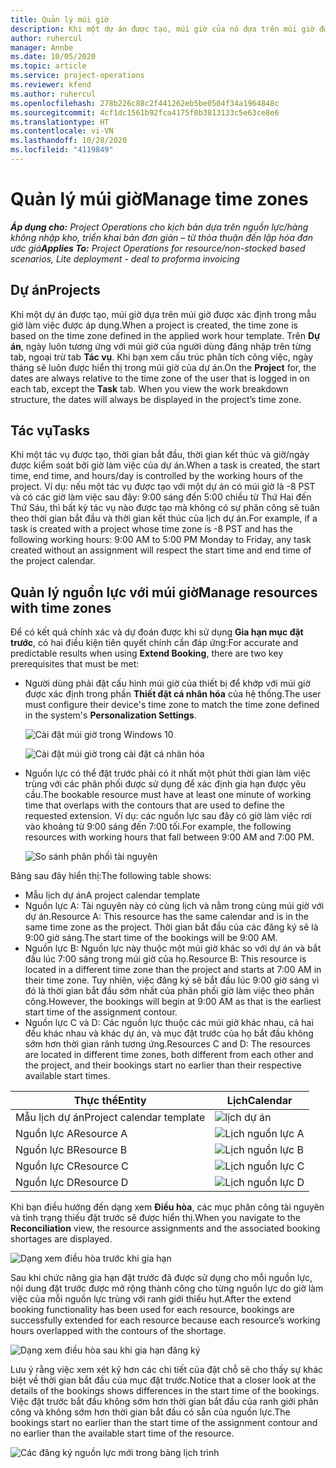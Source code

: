 ```yaml
---
title: Quản lý múi giờ
description: Khi một dự án được tạo, múi giờ của nó dựa trên múi giờ được xác định trong mẫu giờ làm việc được áp dụng.
author: ruhercul
manager: Annbe
ms.date: 10/05/2020
ms.topic: article
ms.service: project-operations
ms.reviewer: kfend
ms.author: ruhercul
ms.openlocfilehash: 278b226c88c2f441262eb5be0504f34a1964848c
ms.sourcegitcommit: 4cf1dc1561b92fca4175f0b3813133c5e63ce8e6
ms.translationtype: HT
ms.contentlocale: vi-VN
ms.lasthandoff: 10/28/2020
ms.locfileid: "4119849"
---
```

# <a name="manage-time-zones"></a><span data-ttu-id="afd9d-103">Quản lý múi giờ</span><span class="sxs-lookup"><span data-stu-id="afd9d-103">Manage time zones</span></span>

<span data-ttu-id="afd9d-104">_**Áp dụng cho:** Project Operations cho kịch bản dựa trên nguồn lực/hàng không nhập kho, triển khai bản đơn giản – từ thỏa thuận đến lập hóa đơn ước giá_</span><span class="sxs-lookup"><span data-stu-id="afd9d-104">_**Applies To:** Project Operations for resource/non-stocked based scenarios, Lite deployment - deal to proforma invoicing_</span></span>


## <a name="projects"></a><span data-ttu-id="afd9d-105">Dự án</span><span class="sxs-lookup"><span data-stu-id="afd9d-105">Projects</span></span>

<span data-ttu-id="afd9d-106">Khi một dự án được tạo, múi giờ dựa trên múi giờ được xác định trong mẫu giờ làm việc được áp dụng.</span><span class="sxs-lookup"><span data-stu-id="afd9d-106">When a project is created, the time zone is based on the time zone defined in the applied work hour template.</span></span> <span data-ttu-id="afd9d-107">Trên **Dự án**, ngày luôn tương ứng với múi giờ của người dùng đăng nhập trên từng tab, ngoại trừ tab **Tác vụ**. Khi bạn xem cấu trúc phân tích công việc, ngày tháng sẽ luôn được hiển thị trong múi giờ của dự án.</span><span class="sxs-lookup"><span data-stu-id="afd9d-107">On the **Project** for, the dates are always relative to the time zone of the user that is logged in on each tab, except the **Task** tab. When you view the work breakdown structure, the dates will always be displayed in the project’s time zone.</span></span>

## <a name="tasks"></a><span data-ttu-id="afd9d-108">Tác vụ</span><span class="sxs-lookup"><span data-stu-id="afd9d-108">Tasks</span></span>

<span data-ttu-id="afd9d-109">Khi một tác vụ được tạo, thời gian bắt đầu, thời gian kết thúc và giờ/ngày được kiểm soát bởi giờ làm việc của dự án.</span><span class="sxs-lookup"><span data-stu-id="afd9d-109">When a task is created, the start time, end time, and hours/day is controlled by the working hours of the project.</span></span> <span data-ttu-id="afd9d-110">Ví dụ: nếu một tác vụ được tạo với một dự án có múi giờ là -8 PST và có các giờ làm việc sau đây: 9:00 sáng đến 5:00 chiều từ Thứ Hai đến Thứ Sáu, thì bất kỳ tác vụ nào được tạo mà không có sự phân công sẽ tuân theo thời gian bắt đầu và thời gian kết thúc của lịch dự án.</span><span class="sxs-lookup"><span data-stu-id="afd9d-110">For example, if a task is created with a project whose time zone is -8 PST and has the following working hours: 9:00 AM to 5:00 PM Monday to Friday, any task created without an assignment will respect the start time and end time of the project calendar.</span></span>

## <a name="manage-resources-with-time-zones"></a><span data-ttu-id="afd9d-111">Quản lý nguồn lực với múi giờ</span><span class="sxs-lookup"><span data-stu-id="afd9d-111">Manage resources with time zones</span></span>

<span data-ttu-id="afd9d-112">Để có kết quả chính xác và dự đoán được khi sử dụng **Gia hạn mục đặt trước**, có hai điều kiện tiên quyết chính cần đáp ứng:</span><span class="sxs-lookup"><span data-stu-id="afd9d-112">For accurate and predictable results when using **Extend Booking**, there are two key prerequisites that must be met:</span></span>  

- <span data-ttu-id="afd9d-113">Người dùng phải đặt cấu hình múi giờ của thiết bị để khớp với múi giờ được xác định trong phần **Thiết đặt cá nhân hóa** của hệ thống.</span><span class="sxs-lookup"><span data-stu-id="afd9d-113">The user must configure their device's time zone to match the time zone defined in the system's **Personalization Settings**.</span></span>
 
  ![Cài đặt múi giờ trong Windows 10](media/reconcile-assignments-03.png)

  ![Cài đặt múi giờ trong cài đặt cá nhân hóa](media/reconcile-assignments-04.png)
 
- <span data-ttu-id="afd9d-116">Nguồn lực có thể đặt trước phải có ít nhất một phút thời gian làm việc trùng với các phân phối được sử dụng để xác định gia hạn được yêu cầu.</span><span class="sxs-lookup"><span data-stu-id="afd9d-116">The bookable resource must have at least one minute of working time that overlaps with the contours that are used to define the requested extension.</span></span> <span data-ttu-id="afd9d-117">Ví dụ: các nguồn lực sau đây có giờ làm việc rơi vào khoảng từ 9:00 sáng đến 7:00 tối.</span><span class="sxs-lookup"><span data-stu-id="afd9d-117">For example, the following resources with working hours that fall between 9:00 AM and 7:00 PM.</span></span> 

  ![So sánh phân phối tài nguyên](media/reconcile-assignments-05.png)

<span data-ttu-id="afd9d-119">Bảng sau đây hiển thị:</span><span class="sxs-lookup"><span data-stu-id="afd9d-119">The following table shows:</span></span>

- <span data-ttu-id="afd9d-120">Mẫu lịch dự án</span><span class="sxs-lookup"><span data-stu-id="afd9d-120">A project calendar template</span></span>
- <span data-ttu-id="afd9d-121">Nguồn lực A: Tài nguyên này có cùng lịch và nằm trong cùng múi giờ với dự án.</span><span class="sxs-lookup"><span data-stu-id="afd9d-121">Resource A: This resource has the same calendar and is in the same time zone as the project.</span></span> <span data-ttu-id="afd9d-122">Thời gian bắt đầu của các đăng ký sẽ là 9:00 giờ sáng.</span><span class="sxs-lookup"><span data-stu-id="afd9d-122">The start time of the bookings will be 9:00 AM.</span></span>
- <span data-ttu-id="afd9d-123">Nguồn lực B: Nguồn lực này thuộc một múi giờ khác so với dự án và bắt đầu lúc 7:00 sáng trong múi giờ của họ.</span><span class="sxs-lookup"><span data-stu-id="afd9d-123">Resource B: This resource is located in a different time zone than the project and starts at 7:00 AM in their time zone.</span></span> <span data-ttu-id="afd9d-124">Tuy nhiên, việc đăng ký sẽ bắt đầu lúc 9:00 giờ sáng vì đó là thời gian bắt đầu sớm nhất của phân phối giờ làm việc theo phân công.</span><span class="sxs-lookup"><span data-stu-id="afd9d-124">However, the bookings will begin at 9:00 AM as that is the earliest start time of the assignment contour.</span></span>
- <span data-ttu-id="afd9d-125">Nguồn lực C và D: Các nguồn lực thuộc các múi giờ khác nhau, cả hai đều khác nhau và khác dự án, và mục đặt trước của họ bắt đầu không sớm hơn thời gian rảnh tương ứng.</span><span class="sxs-lookup"><span data-stu-id="afd9d-125">Resources C and D: The resources are located in different time zones, both different from each other and the project, and their bookings start no earlier than their respective available start times.</span></span>

|<span data-ttu-id="afd9d-126">Thực thể</span><span class="sxs-lookup"><span data-stu-id="afd9d-126">Entity</span></span>  |<span data-ttu-id="afd9d-127">Lịch</span><span class="sxs-lookup"><span data-stu-id="afd9d-127">Calendar</span></span>  |
|-|-|
|<span data-ttu-id="afd9d-128">Mẫu lịch dự án</span><span class="sxs-lookup"><span data-stu-id="afd9d-128">Project calendar template</span></span>   | ![lịch dự án](media/reconcile-assignments-06.png) |
|<span data-ttu-id="afd9d-130">Nguồn lực A</span><span class="sxs-lookup"><span data-stu-id="afd9d-130">Resource A</span></span>  | ![Lịch nguồn lực A](media/reconcile-assignments-06.png) |
|<span data-ttu-id="afd9d-132">Nguồn lực B</span><span class="sxs-lookup"><span data-stu-id="afd9d-132">Resource B</span></span>  |  ![Lịch nguồn lực B](media/reconcile-assignments-07.png) |
|<span data-ttu-id="afd9d-134">Nguồn lực C</span><span class="sxs-lookup"><span data-stu-id="afd9d-134">Resource C</span></span>  |  ![Lịch nguồn lực C](media/reconcile-assignments-08.png) |
|<span data-ttu-id="afd9d-136">Nguồn lực D</span><span class="sxs-lookup"><span data-stu-id="afd9d-136">Resource D</span></span>  | ![Lịch nguồn lực D](media/reconcile-assignments-09.png)  |
 
<span data-ttu-id="afd9d-138">Khi bạn điều hướng đến dạng xem **Điều hòa**, các mục phân công tài nguyên và tình trạng thiếu đặt trước sẽ được hiển thị.</span><span class="sxs-lookup"><span data-stu-id="afd9d-138">When you navigate to the **Reconciliation** view, the resource assignments and the associated booking shortages are displayed.</span></span>

![Dạng xem điều hòa trước khi gia hạn](media/reconcile-assignments-10.png)

<span data-ttu-id="afd9d-140">Sau khi chức năng gia hạn đặt trước đã được sử dụng cho mỗi nguồn lực, nội dung đặt trước được mở rộng thành công cho từng nguồn lực do giờ làm việc của mỗi nguồn lực trùng với ranh giới thiếu hụt.</span><span class="sxs-lookup"><span data-stu-id="afd9d-140">After the extend booking functionality has been used for each resource, bookings are successfully extended for each resource because each resource’s working hours overlapped with the contours of the shortage.</span></span>

![Dạng xem điều hòa sau khi gia hạn đăng ký](media/reconcile-assignments-11.png) 

<span data-ttu-id="afd9d-142">Lưu ý rằng việc xem xét kỹ hơn các chi tiết của đặt chỗ sẽ cho thấy sự khác biệt về thời gian bắt đầu của mục đặt trước.</span><span class="sxs-lookup"><span data-stu-id="afd9d-142">Notice that a closer look at the details of the bookings shows differences in the start time of the bookings.</span></span> <span data-ttu-id="afd9d-143">Việc đặt trước bắt đầu không sớm hơn thời gian bắt đầu của ranh giới phân công và không sớm hơn thời gian bắt đầu có sẵn của nguồn lực.</span><span class="sxs-lookup"><span data-stu-id="afd9d-143">The bookings start no earlier than the start time of the assignment contour and no earlier than the available start time of the resource.</span></span>

![Các đăng ký nguồn lực mới trong bảng lịch trình](media/reconcile-assignments-12.png)
